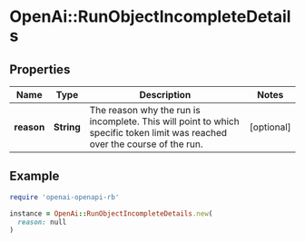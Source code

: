 # OpenAi::RunObjectIncompleteDetails

## Properties

| Name | Type | Description | Notes |
| ---- | ---- | ----------- | ----- |
| **reason** | **String** | The reason why the run is incomplete. This will point to which specific token limit was reached over the course of the run. | [optional] |

## Example

```ruby
require 'openai-openapi-rb'

instance = OpenAi::RunObjectIncompleteDetails.new(
  reason: null
)
```


